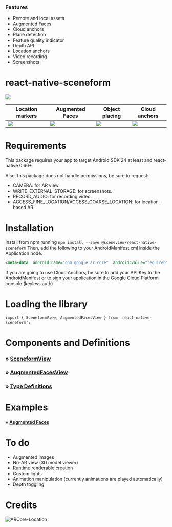 ### Features

- Remote and local assets
- Augmented Faces
- Cloud anchors
- Plane detection
- Feature quality indicator
- Depth API
- Location anchors
- Video recording
- Screenshots

# react-native-sceneform

![](https://raw.githubusercontent.com/kboy-silvergym/ARCore-Kotlin-Sampler/master/readmeImages/sceneform.jpg)

| Location markers | Augmented Faces | Object placing | Cloud anchors |
|--|--|--|--|  
|![](https://raw.githubusercontent.com/SceneView/react-native-sceneform/master/docs/location.gif)|![](https://raw.githubusercontent.com/SceneView/react-native-sceneform/master/docs/face.gif)|![](https://raw.githubusercontent.com/SceneView/react-native-sceneform/master/docs/placing.gif)|![](https://raw.githubusercontent.com/SceneView/react-native-sceneform/master/docs/resolving.gif)|

# Requirements

This package requires your app to target Android SDK 24 at least and react-native 0.66+

Also, this package does not handle permissions, be sure to request:

- CAMERA: for AR view.
- WRITE_EXTERNAL_STORAGE: for screenshots.
- RECORD_AUDIO: for recording video.
- ACCESS_FINE_LOCATION/ACCESS_COARSE_LOCATION: for location-based AR.

# Installation

Install from npm running `npm install --save @sceneview/react-native-sceneform`
Then, add the following to your AndroidManifest.xml inside the Application node.

```xml
<meta-data  android:name="com.google.ar.core"  android:value="required"  />
```

If you are going to use Cloud Anchors, be sure to add your API Key to the AndroidManifest or to sign your application in the Google Cloud Platform console (keyless auth)

# Loading the library

`import { SceneformView, AugmentedFacesView } from 'react-native-sceneform';`

# Components and Definitions

### » [SceneformView](./docs/SCENEFORMVIEW.md)
### » [AugmentedFacesView](./docs/AUGMENTED_FACES.md)
### » [Type Definitions](./docs/TYPES.md)

# Examples

#### » [Augmented Faces](https://github.com/doranteseduardo/augmented-faces-demo)

# To do

- Augmented images
- No-AR view (3D model viewer)
- Runtime renderable creation
- Custom lights
- Animation manipulation (currently animations are played automatically)
- Depth toggling

# Credits

![ARCore-Location](https://github.com/appoly/ARCore-Location)